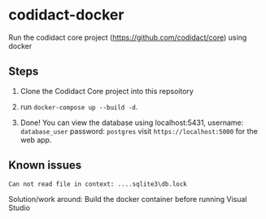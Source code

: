 # codidact-docker
Run the codidact core project (https://github.com/codidact/core) using docker

Steps
-----
1) Clone the Codidact Core project into this repsoitory

2) run `docker-compose up --build -d`.

3) Done! You can view the database using localhost:5431, username: `database_user` password: `postgres`
visit `https://localhost:5000` for the web app.

Known issues
------------

`Can not read file in context: ....sqlite3\db.lock`

Solution/work around: Build the docker container before running Visual Studio